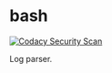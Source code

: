 # bash

[![Codacy Security Scan](https://github.com/drimkor/bash_scripts/actions/workflows/codacy.yml/badge.svg)](https://github.com/drimkor/bash_scripts/actions/workflows/codacy.yml)

Log parser.
